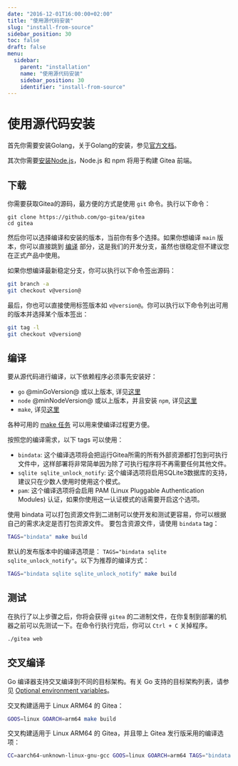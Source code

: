 ```yaml
---
date: "2016-12-01T16:00:00+02:00"
title: "使用源代码安装"
slug: "install-from-source"
sidebar_position: 30
toc: false
draft: false
menu:
  sidebar:
    parent: "installation"
    name: "使用源代码安装"
    sidebar_position: 30
    identifier: "install-from-source"
---
```


# 使用源代码安装

首先你需要安装Golang，关于Golang的安装，参见[官方文档](https://golang.google.cn/doc/install)。

其次你需要[安装Node.js](https://nodejs.org/zh-cn/download/)，Node.js 和 npm 将用于构建 Gitea 前端。

## 下载

你需要获取Gitea的源码，最方便的方式是使用 `git` 命令。执行以下命令：

```
git clone https://github.com/go-gitea/gitea
cd gitea
```

然后你可以选择编译和安装的版本，当前你有多个选择。如果你想编译 `main` 版本，你可以直接跳到 [编译](#编译) 部分，这是我们的开发分支，虽然也很稳定但不建议您在正式产品中使用。

如果你想编译最新稳定分支，你可以执行以下命令签出源码：

```bash
git branch -a
git checkout v@version@
```

最后，你也可以直接使用标签版本如 `v@version@`。你可以执行以下命令列出可用的版本并选择某个版本签出：

```bash
git tag -l
git checkout v@version@
```

## 编译

要从源代码进行编译，以下依赖程序必须事先安装好：

- `go` @minGoVersion@ 或以上版本, 详见[这里](https://golang.google.cn/doc/install)
- `node` @minNodeVersion@ 或以上版本，并且安装 `npm`, 详见[这里](https://nodejs.org/zh-cn/download/)
- `make`, 详见[这里](/zh-cn/hacking-on-gitea/)

各种可用的 [make 任务](https://github.com/go-gitea/gitea/blob/main/Makefile)
可以用来使编译过程更方便。

按照您的编译需求，以下 tags 可以使用：

- `bindata`: 这个编译选项将会把运行Gitea所需的所有外部资源都打包到可执行文件中，这样部署将非常简单因为除了可执行程序将不再需要任何其他文件。
- `sqlite sqlite_unlock_notify`: 这个编译选项将启用SQLite3数据库的支持，建议只在少数人使用时使用这个模式。
- `pam`: 这个编译选项将会启用 PAM (Linux Pluggable Authentication Modules) 认证，如果你使用这一认证模式的话需要开启这个选项。

使用 bindata 可以打包资源文件到二进制可以使开发和测试更容易，你可以根据自己的需求决定是否打包资源文件。
要包含资源文件，请使用 `bindata` tag：

```bash
TAGS="bindata" make build
```

默认的发布版本中的编译选项是： `TAGS="bindata sqlite sqlite_unlock_notify"`。以下为推荐的编译方式：

```bash
TAGS="bindata sqlite sqlite_unlock_notify" make build
```

## 测试

在执行了以上步骤之后，你将会获得 `gitea` 的二进制文件，在你复制到部署的机器之前可以先测试一下。在命令行执行完后，你可以 `Ctrl + C` 关掉程序。

```bash
./gitea web
```

## 交叉编译

Go 编译器支持交叉编译到不同的目标架构。有关 Go 支持的目标架构列表，请参见 [Optional environment variables](https://go.dev/doc/install/source#environment)。

交叉构建适用于 Linux ARM64 的 Gitea：

```bash
GOOS=linux GOARCH=arm64 make build
```

交叉构建适用于 Linux ARM64 的 Gitea，并且带上 Gitea 发行版采用的编译选项：

```bash
CC=aarch64-unknown-linux-gnu-gcc GOOS=linux GOARCH=arm64 TAGS="bindata sqlite sqlite_unlock_notify" make build
```
